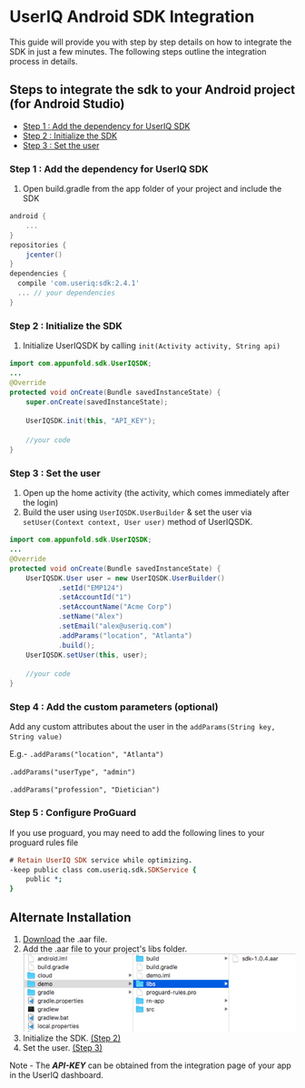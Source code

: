 # UserIQ Android SDK Integration

This guide will provide you with step by step details on how to integrate the SDK in just a few minutes. The following steps outline the integration process in details.

## Steps to integrate the sdk to your Android project (for Android Studio)

- [Step 1 : Add the dependency for UserIQ SDK](#step-1--add-the-dependency-for-useriq-sdk)
- [Step 2 : Initialize the SDK](#step-2--initialize-the-sdk)
- [Step 3 : Set the user](#step-3--set-the-user)

### Step 1 : Add the dependency for UserIQ SDK

1. Open build.gradle from the app folder of your project and include the SDK

```groovy
android {
    ...
}
repositories {
    jcenter()
}
dependencies {
  compile 'com.useriq:sdk:2.4.1'
  ... // your dependencies
}
```

### Step 2 : Initialize the SDK 

1. Initialize UserIQSDK by calling `init(Activity activity, String api)`

```java
import com.appunfold.sdk.UserIQSDK;
...
@Override
protected void onCreate(Bundle savedInstanceState) {
    super.onCreate(savedInstanceState);
    
    UserIQSDK.init(this, "API_KEY");
    
    //your code
}
```

### Step 3 : Set the user

1. Open up the home activity (the activity, which comes immediately after the login)
2. Build the user using `UserIQSDK.UserBuilder` & set the user via `setUser(Context context, User user)` method of UserIQSDK.

```java
import com.appunfold.sdk.UserIQSDK;
...
@Override
protected void onCreate(Bundle savedInstanceState) {
    UserIQSDK.User user = new UserIQSDK.UserBuilder()
            .setId("EMP124")
            .setAccountId("1")
            .setAccountName("Acme Corp")
            .setName("Alex")
            .setEmail("alex@useriq.com")
            .addParams("location", "Atlanta")
            .build();
    UserIQSDK.setUser(this, user);
          
    //your code
}
```

### Step 4 : Add the custom parameters (optional)

Add any custom attributes about the user in the `addParams(String key, String value)`

E.g.- `.addParams("location", "Atlanta")`

`.addParams("userType", "admin")`

`.addParams("profession", "Dietician")`

### Step 5 : Configure ProGuard

If you use proguard, you may need to add the following lines to your proguard rules file

```pro
# Retain UserIQ SDK service while optimizing.
-keep public class com.useriq.sdk.SDKService {
    public *;
}
```

## Alternate Installation

1. [Download](https://github.com/useriq-com/android-sdk/tree/master/SDK) the .aar file.
2. Add the .aar file to your project's libs folder. 
    ![](images/libs_location.png)
3. Initialize the SDK. [(Step 2)](#step-2--initialize-the-sdk)
4. Set the user. [(Step 3)](#step-3--set-the-user)

Note - The **_API-KEY_** can be obtained from the integration page of your app in the UserIQ dashboard.
